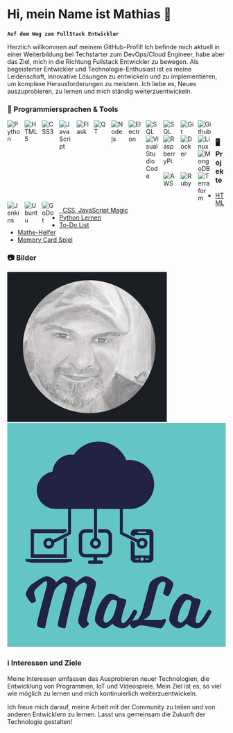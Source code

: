 # Hi, mein Name ist Mathias 👋

**`Auf dem Weg zum FullStack Entwickler`**</br>

Herzlich willkommen auf meinem GitHub-Profil! Ich befinde mich aktuell in einer Weiterbildung bei Techstarter zum DevOps/Cloud Engineer, habe aber das Ziel, mich in die Richtung Fullstack Entwickler zu bewegen. Als begeisterter Entwickler und Technologie-Enthusiast ist es meine Leidenschaft, innovative Lösungen zu entwickeln und zu implementieren, um komplexe Herausforderungen zu meistern. Ich liebe es, Neues auszuprobieren, zu lernen und mich ständig weiterzuentwickeln. 

### 🧰 Programmiersprachen & Tools

<img align="left" alt="Python" width="30px" style="padding-right:10px;" src="https://cdn.jsdelivr.net/gh/devicons/devicon/icons/python/python-original.svg"/>
<img align="left" alt="HTML5" width="30px" style="padding-right:10px;" src="https://cdn.jsdelivr.net/gh/devicons/devicon/icons/html5/html5-original.svg"/>
<img align="left" alt="CSS3" width="30px" style="padding-right:10px;" src="https://cdn.jsdelivr.net/gh/devicons/devicon/icons/css3/css3-original.svg"/>
<img align="left" alt="JavaScript" width="30px" style="padding-right:10px;" src="https://cdn.jsdelivr.net/gh/devicons/devicon/icons/javascript/javascript-original.svg"/>
<img align="left" alt="Flask" width="30px" style="padding-right:10px;" src="https://cdn.jsdelivr.net/gh/devicons/devicon/icons/flask/flask-original.svg"/>
<img align="left" alt="QT" width="30px" style="padding-right:10px;" src="https://cdn.jsdelivr.net/gh/devicons/devicon/icons/qt/qt-original.svg"/>
<img align="left" alt="Node.js" width="30px" style="padding-right:10px;" src="https://cdn.jsdelivr.net/gh/devicons/devicon/icons/nodejs/nodejs-original.svg"/>
<img align="left" alt="Electron" width="30px" style="padding-right:10px;" src="https://cdn.jsdelivr.net/gh/devicons/devicon/icons/electron/electron-original.svg"/>
<img align="left" alt="SQL" width="30px" style="padding-right:10px;" src="https://cdn.jsdelivr.net/gh/devicons/devicon/icons/mysql/mysql-original.svg"/>
<img align="left" alt="SQL" width="30px" style="padding-right:10px;" src="https://cdn.jsdelivr.net/gh/devicons/devicon/icons/sqlite/sqlite-original.svg"/>
<img align="left" alt="Git" width="30px" style="padding-right:10px;" src="https://cdn.jsdelivr.net/gh/devicons/devicon/icons/git/git-original.svg"/>
<img align="left" alt="Github" width="30px" style="padding-right:10px;" src="https://cdn.jsdelivr.net/gh/devicons/devicon/icons/github/github-original.svg"/>
<img align="left" alt="Visual Studio Code" width="30px" style="padding-right:10px;" src="https://cdn.jsdelivr.net/gh/devicons/devicon/icons/visualstudio/visualstudio-plain.svg"/>
<img align="left" alt="RaspberryPi" width="30px" style="padding-right:10px;" src="https://cdn.jsdelivr.net/gh/devicons/devicon/icons/raspberrypi/raspberrypi-original.svg"/>
<img align="left" alt="Docker" width="30px" style="padding-right:10px;" src="https://cdn.jsdelivr.net/gh/devicons/devicon/icons/docker/docker-original.svg"/>
<img align="left" alt="Linux" width="30px" style="padding-right:10px;" src="https://cdn.jsdelivr.net/gh/devicons/devicon/icons/linux/linux-original.svg"/>
<img align="left" alt="MongoDB" width="30px" style="padding-right:10px;" src="https://cdn.jsdelivr.net/gh/devicons/devicon/icons/mongodb/mongodb-original.svg"/>
<img align="left" alt="AWS" width="30px" style="padding-right:10px;" src="https://cdn.jsdelivr.net/gh/devicons/devicon/icons/amazonwebservices/amazonwebservices-original.svg"/>
<img align="left" alt="Ruby" width="30px" style="padding-right:10px;" src="https://cdn.jsdelivr.net/gh/devicons/devicon/icons/ruby/ruby-original.svg"/>
<img align="left" alt="Terraform" width="30px" style="padding-right:10px;" src="https://cdn.jsdelivr.net/gh/devicons/devicon/icons/terraform/terraform-original.svg"/>
<img align="left" alt="Jenkins" width="30px" style="padding-right:10px;" src="https://cdn.jsdelivr.net/gh/devicons/devicon/icons/jenkins/jenkins-original.svg"/>
<img align="left" alt="Ubuntu" width="30px" style="padding-right:10px;" src="https://cdn.jsdelivr.net/gh/devicons/devicon/icons/ubuntu/ubuntu-plain.svg"/>
<img align="left" alt="GoDot" width="30px" style="padding-right:10px;" src="https://cdn.jsdelivr.net/gh/devicons/devicon/icons/godot/godot-original.svg"/>

<br />

### 🖥️ Projekte

- [HTML, CSS, JavaScript Magic](https://github.com/Satisfraction/html-css-js-magic)
- [Python Lernen](https://github.com/Satisfraction/Python-Lernen)
- [To-Do List](https://github.com/Satisfraction/to-do-list)
- [Mathe-Helfer](https://github.com/Satisfraction/Mathe-Helfer)
- [Memory Card Spiel](https://github.com/Satisfraction/Memory-Card-Spiel)

### 📷 Bilder

![Profilbild](img/profile.png)
![Logo](img/logo.png)

### ℹ️ Interessen und Ziele

Meine Interessen umfassen das Ausprobieren neuer Technologien, die Entwicklung von Programmen, IoT und Videospiele. Mein Ziel ist es, so viel wie möglich zu lernen und mich kontinuierlich weiterzuentwickeln.

Ich freue mich darauf, meine Arbeit mit der Community zu teilen und von anderen Entwicklern zu lernen. Lasst uns gemeinsam die Zukunft der Technologie gestalten!
